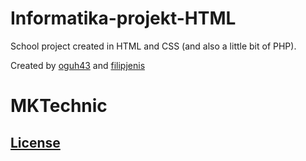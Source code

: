 # Informatika-projekt-HTML
School project created in HTML and CSS (and also a little bit of PHP).

Created by [oguh43](https://github.com/oguh43) and [filipjenis](https://github.com/filipjenis)
# MKTechnic

## [License](https://github.com/filipjenis/Informatika-projekt-HTML)
